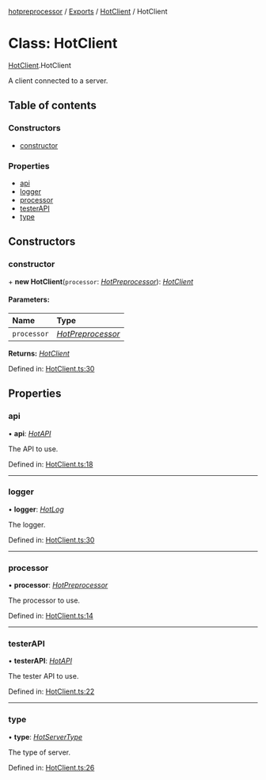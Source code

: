 [hotpreprocessor](../README.md) / [Exports](../modules.md) / [HotClient](../modules/hotclient.md) / HotClient

# Class: HotClient

[HotClient](../modules/hotclient.md).HotClient

A client connected to a server.

## Table of contents

### Constructors

- [constructor](hotclient.hotclient-1.md#constructor)

### Properties

- [api](hotclient.hotclient-1.md#api)
- [logger](hotclient.hotclient-1.md#logger)
- [processor](hotclient.hotclient-1.md#processor)
- [testerAPI](hotclient.hotclient-1.md#testerapi)
- [type](hotclient.hotclient-1.md#type)

## Constructors

### constructor

\+ **new HotClient**(`processor`: [*HotPreprocessor*](hotpreprocessor.hotpreprocessor-1.md)): [*HotClient*](hotclient.hotclient-1.md)

#### Parameters:

Name | Type |
:------ | :------ |
`processor` | [*HotPreprocessor*](hotpreprocessor.hotpreprocessor-1.md) |

**Returns:** [*HotClient*](hotclient.hotclient-1.md)

Defined in: [HotClient.ts:30](https://github.com/OurFreeLight/HotPreprocessor/blob/ff92735/src/HotClient.ts#L30)

## Properties

### api

• **api**: [*HotAPI*](hotapi.hotapi-1.md)

The API to use.

Defined in: [HotClient.ts:18](https://github.com/OurFreeLight/HotPreprocessor/blob/ff92735/src/HotClient.ts#L18)

___

### logger

• **logger**: [*HotLog*](hotlog.hotlog-1.md)

The logger.

Defined in: [HotClient.ts:30](https://github.com/OurFreeLight/HotPreprocessor/blob/ff92735/src/HotClient.ts#L30)

___

### processor

• **processor**: [*HotPreprocessor*](hotpreprocessor.hotpreprocessor-1.md)

The processor to use.

Defined in: [HotClient.ts:14](https://github.com/OurFreeLight/HotPreprocessor/blob/ff92735/src/HotClient.ts#L14)

___

### testerAPI

• **testerAPI**: [*HotAPI*](hotapi.hotapi-1.md)

The tester API to use.

Defined in: [HotClient.ts:22](https://github.com/OurFreeLight/HotPreprocessor/blob/ff92735/src/HotClient.ts#L22)

___

### type

• **type**: [*HotServerType*](../enums/hotserver.hotservertype.md)

The type of server.

Defined in: [HotClient.ts:26](https://github.com/OurFreeLight/HotPreprocessor/blob/ff92735/src/HotClient.ts#L26)
